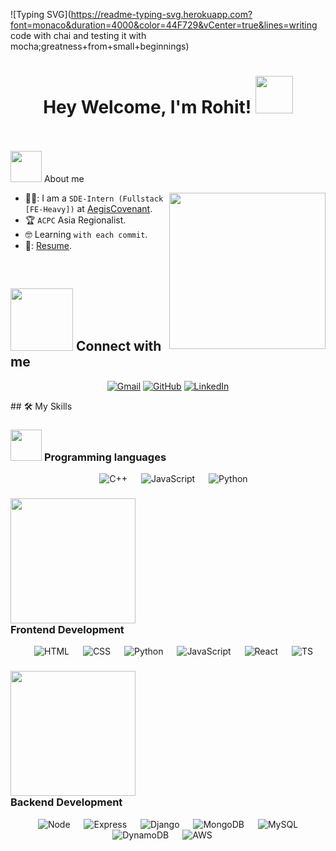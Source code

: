 ![Typing SVG](https://readme-typing-svg.herokuapp.com?font=monaco&duration=4000&color=44F729&vCenter=true&lines=writing code with chai and testing it with mocha;greatness+from+small+beginnings)
<h1 align="center">Hey Welcome, I'm Rohit! <img src="https://media0.giphy.com/media/v1.Y2lkPTc5MGI3NjExbnF4dzBseWg3d3Y4ajF3eXJycmhuM3IzOTY4MHlxZWcyd3AwMGF6cyZlcD12MV9pbnRlcm5hbF9naWZfYnlfaWQmY3Q9Zw/HzPtbOKyBoBFsK4hyc/giphy.gif" width="60"></h1>
<br>
<br>
<picture><img src = "https://github.com/7oSkaaa/7oSkaaa/blob/main/Images/about_me.gif?raw=true" width = 50px></picture> About me

<picture> <img align="right" src="https://github.com/7oSkaaa/7oSkaaa/blob/main/Images/Right_Side.gif?raw=true" width = 250px></picture>

- 👨‍💼: I am a `SDE-Intern (Fullstack [FE-Heavy])` at [AegisCovenant](https://aegiscovenant.com/).
- :trophy: `ACPC` Asia Regionalist.
- :nerd_face: Learning `with each commit`.
- 📂: [Resume](https://flowcv.com/resume/hra5q2aq5g).
<br>

## <picture> <img src="https://github.com/7oSkaaa/7oSkaaa/blob/main/Images/Connect-with-me.gif?raw=true" width="100px"> </picture> Connect with me
<p align="center">
	<a href="mailto:rohit.ojha22feb2002@gmail.com"><img img src="https://img.shields.io/badge/gmail-%23EA4335.svg?style=for-the-badge&logo=gmail&logoColor=white" alt="Gmail"/></a>
	<a href="https://github.com/rohit-ojha-10"><img src="https://img.shields.io/badge/github-%23181717.svg?style=for-the-badge&logo=github&logoColor=white" alt="GitHub"/></a>
	<a href="https://www.linkedin.com/in/rohit-ojha-992998203/"><img src="https://img.shields.io/badge/linkedin-%230A66C2.svg?style=for-the-badge&logo=linkedin&logoColor=white" alt="LinkedIn"/></a>
</p>
## 🛠️ My Skills

### <picture> <img src = "https://github.com/7oSkaaa/7oSkaaa/blob/main/Images/Programming_Languages.gif?raw=true" width = 50px>  </picture> Programming languages

<p align="center"> 
  &emsp; 
    <img alt="C++" src="https://img.shields.io/badge/C++%20-%2300599C.svg?style=for-the-badge&logo=c%2B%2B&logoColor=white">
  &emsp;
     <img alt="JavaScript" src="https://img.shields.io/badge/JavaScript%20-%23F7DF1E.svg?style=for-the-badge&logo=javascript&logoColor=black">
  &emsp;
    <img alt="Python" src="https://img.shields.io/badge/Python%20-%2314354C.svg?style=for-the-badge&logo=python3&logoColor=white">
</p>

### <picture> <img src = "https://media2.giphy.com/media/v1.Y2lkPTc5MGI3NjExbDM0ZTh5ODhoNTQ1ajE2eGVhYnF6MWtic2Q0cnUzZmJweHVxNzVleiZlcD12MV9pbnRlcm5hbF9naWZfYnlfaWQmY3Q9Zw/luOncmGGhXtMh3gVQB/giphy.gif" width = "200px">  </picture> <br> Frontend Development
<p align="center"> 
  &emsp; 
   <img alt="HTML" src="https://img.shields.io/badge/HTML5%20-%23E34F26.svg?style=for-the-badge&logo=html5&logoColor=white">
  &emsp;
    <img alt="CSS" src="https://img.shields.io/badge/CSS%20-%231572B6.svg?style=for-the-badge&logo=css3&logoColor=white">
  &emsp;
    <img alt="Python" src="https://img.shields.io/badge/react-%2361DAFB.svg?style=for-the-badge&logo=React&logoColor=black">
  &emsp;
     <img alt="JavaScript" src="https://img.shields.io/badge/JavaScript%20-%23F7DF1E.svg?style=for-the-badge&logo=javascript&logoColor=black">
   &emsp;
      <img alt="React" src="https://img.shields.io/badge/react%20-%23F7DF1E.svg?style=for-the-badge&logo=React&logoColor=black">
    &emsp;
       <img alt="TS" src="https://upload.wikimedia.org/wikipedia/commons/thumb/4/4c/Typescript_logo_2020.svg/30px-Typescript_logo_2020.svg.png?20221110153201">
</p>

### <picture> <img src = "https://media0.giphy.com/media/v1.Y2lkPTc5MGI3NjExcWVnZ2dwaGE3Zm9wZThrMzFzeDBkMDFnMGE2bjFyajR3ODNxcDh0NyZlcD12MV9naWZzX3NlYXJjaCZjdD1n/Qn74oPyaKYBpVWdA7t/200.webp" width = "200px">  </picture> <br> Backend Development
<p align="center"> 
  &emsp; 
   <img alt="Node" src="https://img.shields.io/badge/nodejs%20-%231572B6.svg?style=for-the-badge&logo=Node.js&logoColor=green">
  &emsp;
    <img alt="Express" src="https://img.shields.io/badge/Express%20-%231572B6.svg?style=for-the-badge&logo=Express&logoColor=white">
  &emsp;
    <img alt="Django" src="https://img.shields.io/badge/django-%2361DAFB.svg?style=for-the-badge&logo=Django&logoColor=white">
  &emsp;
    <img alt="MongoDB" src="https://img.shields.io/badge/mongodb-%2361DAFB.svg?style=for-the-badge&logo=mongodb&logoColor=green">
  &emsp;
    <img alt="MySQL" src="https://img.shields.io/badge/mysql-%2361DAFB.svg?style=for-the-badge&logo=MySQL&logoColor=black">
  &emsp;
        <img alt="DynamoDB" src="https://img.shields.io/badge/amazon-dynamodb-%2361DAFB.svg?style=for-the-badge&logo=DynamoDB&logoColor=yellow">
  &emsp;
        <img alt="AWS" src="https://upload.wikimedia.org/wikipedia/commons/thumb/9/93/Amazon_Web_Services_Logo.svg/30px-Amazon_Web_Services_Logo.svg.png">
  &emsp;

</p>

</br></br>
	
